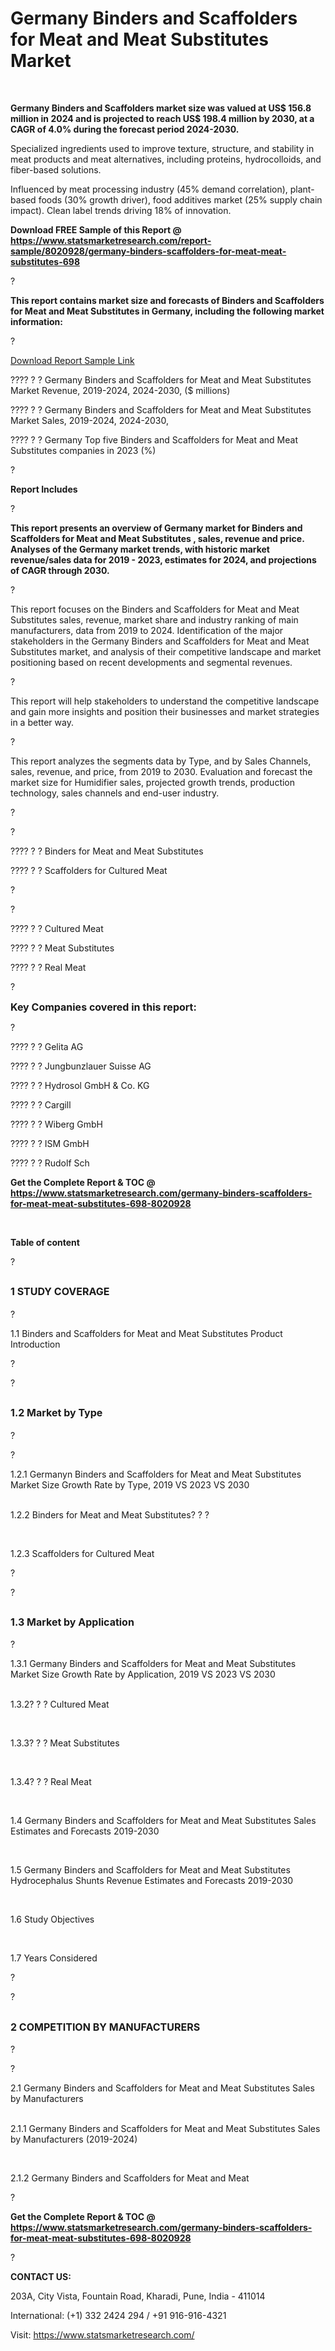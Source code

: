 <h1>Germany Binders and Scaffolders for Meat and Meat Substitutes Market</h1><br/><p><strong>Germany Binders and Scaffolders market size was valued at US$ 156.8 million in 2024 and is projected to reach US$ 198.4 million by 2030, at a <strong>CAGR</strong> of 4.0% during the forecast period 2024-2030.</strong></p>
 
 
 
 <p>Specialized ingredients used to improve texture, structure, and stability in meat products and meat alternatives, including proteins, hydrocolloids, and fiber-based solutions.</p>
 
 
 
 <p>Influenced by meat processing industry (45% demand correlation), plant-based foods (30% growth driver), food additives market (25% supply chain impact). Clean label trends driving 18% of innovation.</p>
 
 
 
 <div><b>Download FREE Sample of this Report @ <a href="https://www.statsmarketresearch.com/download-free-sample/8020928/germany-binders-scaffolders-for-meat-meat-substitutes-698">https://www.statsmarketresearch.com/report-sample/8020928/germany-binders-scaffolders-for-meat-meat-substitutes-698</a></b></div>
 
 
 
 <p>? </p>
 
 
 
 <p><strong>This report contains market size and forecasts of Binders and Scaffolders for Meat and Meat Substitutes in Germany, including the following market information:</strong></p>
 
 
 
 <p>? </p>
 
 
 
 <p><a href="https://www.statsmarketresearch.com/download-free-sample/8020928/germany-binders-scaffolders-for-meat-meat-substitutes-698">Download Report Sample Link</a></p>
 
 
 
 <p>???? ? ? Germany Binders and Scaffolders for Meat and Meat Substitutes Market Revenue, 2019-2024, 2024-2030, ($ millions)</p>
 
 
 
 <p>???? ? ? Germany Binders and Scaffolders for Meat and Meat Substitutes Market Sales, 2019-2024, 2024-2030,</p>
 
 
 
 <p>???? ? ? Germany Top five Binders and Scaffolders for Meat and Meat Substitutes companies in 2023 (%)</p>
 
 
 
 <p>? </p>
 
 
 
 <p><strong>Report Includes</strong></p>
 
 
 
 <p>? </p>
 
 
 
 <p><strong>This report presents an overview of Germany market for Binders and Scaffolders for Meat and Meat Substitutes , sales, revenue and price. Analyses of the Germany market trends, with historic market revenue/sales data for 2019 - 2023, estimates for 2024, and projections of <strong>CAGR</strong> through 2030.</strong></p>
 
 
 
 <p>? </p>
 
 
 
 <p>This report focuses on the Binders and Scaffolders for Meat and Meat Substitutes sales, revenue, market share and industry ranking of main manufacturers, data from 2019 to 2024. Identification of the major stakeholders in the Germany Binders and Scaffolders for Meat and Meat Substitutes market, and analysis of their competitive landscape and market positioning based on recent developments and segmental revenues.</p>
 
 
 
 <p>? </p>
 
 
 
 <p>This report will help stakeholders to understand the competitive landscape and gain more insights and position their businesses and market strategies in a better way.</p>
 
 
 
 <p>? </p>
 
 
 
 <p>This report analyzes the segments data by Type, and by Sales Channels, sales, revenue, and price, from 2019 to 2030. Evaluation and forecast the market size for Humidifier sales, projected growth trends, production technology, sales channels and end-user industry.</p>
 
 
 
 <p>? </p>
 
 
 
 <p>? </p>
 
 
 
 <p>???? ? ? Binders for Meat and Meat Substitutes</p>
 
 
 
 <p>???? ? ? Scaffolders for Cultured Meat</p>
 
 
 
 <p>? </p>
 
 
 
 <p>? </p>
 
 
 
 <p>???? ? ? Cultured Meat</p>
 
 
 
 <p>???? ? ? Meat Substitutes</p>
 
 
 
 <p>???? ? ? Real Meat</p>
 
 
 
 <p>? </p>
 
 
 
 <p><span style="font-size:16px"><strong>Key Companies covered in this report:</strong></span></p>
 
 
 
 <p>? </p>
 
 
 
 <p>???? ? ? Gelita AG</p>
 
 
 
 <p>???? ? ? Jungbunzlauer Suisse AG</p>
 
 
 
 <p>???? ? ? Hydrosol GmbH & Co. KG</p>
 
 
 
 <p>???? ? ? Cargill</p>
 
 
 
 <p>???? ? ? Wiberg GmbH</p>
 
 
 
 <p>???? ? ? ISM GmbH</p>
 
 
 
 <p>???? ? ? Rudolf Sch</p>
 
 
 
 <div><b>Get the Complete Report & TOC @ <a href="https://www.statsmarketresearch.com/germany-binders-scaffolders-for-meat-meat-substitutes-698-8020928">https://www.statsmarketresearch.com/germany-binders-scaffolders-for-meat-meat-substitutes-698-8020928</a></b></div>
 
 
 
 <p><br />
 
 <b>Table of content</b></p>
 
 
 
 <p>? </p>
 
 
 
 <h2><span style="font-size:16px"><strong>1 STUDY COVERAGE</strong></span></h2>
 
 
 
 <p>? </p>
 
 
 
 <p>1.1 Binders and Scaffolders for Meat and Meat Substitutes Product Introduction</p>
 
 
 
 <p>? </p>
 
 
 
 <p>? </p>
 
 
 
 <h2><span style="font-size:16px"><strong>1.2 Market by Type</strong></span></h2>
 
 
 
 <p>? </p>
 
 
 
 <p>? </p>
 
 
 
 <p>1.2.1 Germanyn Binders and Scaffolders for Meat and Meat Substitutes Market Size Growth Rate by Type, 2019 VS 2023 VS 2030<br />
 
 <br />
 
 1.2.2 Binders for Meat and Meat Substitutes? ? ? <br />
 
 <br />
 
 1.2.3 Scaffolders for Cultured Meat<br />
 
 ? </p>
 
 
 
 <p>? </p>
 
 
 
 <h2><span style="font-size:16px"><strong>1.3 Market by Application</strong></span></h2>
 
 
 
 <p>? </p>
 
 
 
 <p>1.3.1 Germany Binders and Scaffolders for Meat and Meat Substitutes Market Size Growth Rate by Application, 2019 VS 2023 VS 2030<br />
 
 <br />
 
 1.3.2? ? ? Cultured Meat<br />
 
 <br />
 
 1.3.3? ? ? Meat Substitutes<br />
 
 <br />
 
 1.3.4? ? ? Real Meat<br />
 
 <br />
 
 1.4 Germany Binders and Scaffolders for Meat and Meat Substitutes Sales Estimates and Forecasts 2019-2030<br />
 
 <br />
 
 1.5 Germany Binders and Scaffolders for Meat and Meat Substitutes Hydrocephalus Shunts Revenue Estimates and Forecasts 2019-2030<br />
 
 <br />
 
 1.6 Study Objectives<br />
 
 <br />
 
 1.7 Years Considered</p>
 
 
 
 <p>? </p>
 
 
 
 <p>? </p>
 
 
 
 <h2><span style="font-size:16px"><strong>2 COMPETITION BY MANUFACTURERS</strong></span></h2>
 
 
 
 <p>? </p>
 
 
 
 <p>? </p>
 
 
 
 <p>2.1 Germany Binders and Scaffolders for Meat and Meat Substitutes Sales by Manufacturers<br />
 
 <br />
 
 2.1.1 Germany Binders and Scaffolders for Meat and Meat Substitutes Sales by Manufacturers (2019-2024)<br />
 
 <br />
 
 2.1.2 Germany Binders and Scaffolders for Meat and Meat</p>
 
 
 
 <p>? </p>
 
 
 
 <div><b>Get the Complete Report & TOC @ <a href="https://www.statsmarketresearch.com/germany-binders-scaffolders-for-meat-meat-substitutes-698-8020928">https://www.statsmarketresearch.com/germany-binders-scaffolders-for-meat-meat-substitutes-698-8020928</a></b></div>
 
 
 
 <p>? </p>
 
 
 
 <p><b>CONTACT US:</b><br />
 
 203A, City Vista, Fountain Road, Kharadi, Pune, India - 411014<br />
 
 International: (+1) 332 2424 294 / +91 916-916-4321<br />
 
 Visit: <a href="https://www.statsmarketresearch.com/">https://www.statsmarketresearch.com/</a></p>